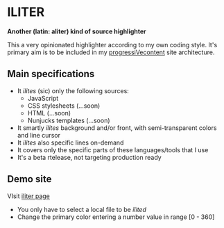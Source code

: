 # ILITER

__Another (latin: aliter) kind of source highlighter__

This a very opinionated highlighter according to my own coding style.
It's primary aim is to be included in my [progressiVecontent] site architecture.

## Main specifications

+ It _ilites_ (sic) only the following sources:
  * JavaScript
  * CSS stylesheets (...soon)
  * HTML (...soon)
  * Nunjucks templates (...soon)
+ It smartly _ilites_ background and/or front, with semi-transparent colors and line cursor
+ It _ilites_ also specific lines on-demand
+ It covers only the specific parts of these languages/tools that I use
+ It's a beta rtelease, not targeting production ready


## Demo site

VIsit [iliter page]

+ You only have to select a local file to be _ilited_
+ Change the primary color entering a number value in range [0 - 360]


[iliter page]: https://iliter.netlify.app
[progressiVecontent]: https://progressivecontent.netlify.app